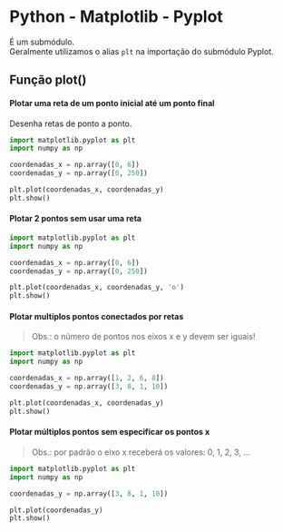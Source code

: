 # Python - Matplotlib - Pyplot

É um submódulo.  
Geralmente utilizamos o alias ```plt``` na importação do submódulo Pyplot.  

## Função plot()

#### Plotar uma reta de um ponto inicial até um ponto final

Desenha retas de ponto a ponto.  

~~~python
import matplotlib.pyplot as plt 
import numpy as np

coordenadas_x = np.array([0, 6])
coordenadas_y = np.array([0, 250])

plt.plot(coordenadas_x, coordenadas_y)
plt.show()
~~~

#### Plotar 2 pontos sem usar uma reta

~~~python
import matplotlib.pyplot as plt 
import numpy as np

coordenadas_x = np.array([0, 6])
coordenadas_y = np.array([0, 250])

plt.plot(coordenadas_x, coordenadas_y, 'o')
plt.show()
~~~

#### Plotar multiplos pontos conectados por retas

> Obs.: o número de pontos nos eixos x e y devem ser iguais!  

~~~python
import matplotlib.pyplot as plt 
import numpy as np

coordenadas_x = np.array([1, 2, 6, 8])
coordenadas_y = np.array([3, 8, 1, 10])

plt.plot(coordenadas_x, coordenadas_y)
plt.show()
~~~

#### Plotar múltiplos pontos sem especificar os pontos x

> Obs.: por padrão o eixo x receberá os valores: 0, 1, 2, 3, ...

~~~python
import matplotlib.pyplot as plt 
import numpy as np

coordenadas_y = np.array([3, 8, 1, 10])

plt.plot(coordenadas_y)
plt.show()
~~~